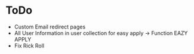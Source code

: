# ToDo

* Custom Email redirect pages
* All User Information in user collection for easy apply -> Function EAZY APPLY
* Fix Rick Roll
